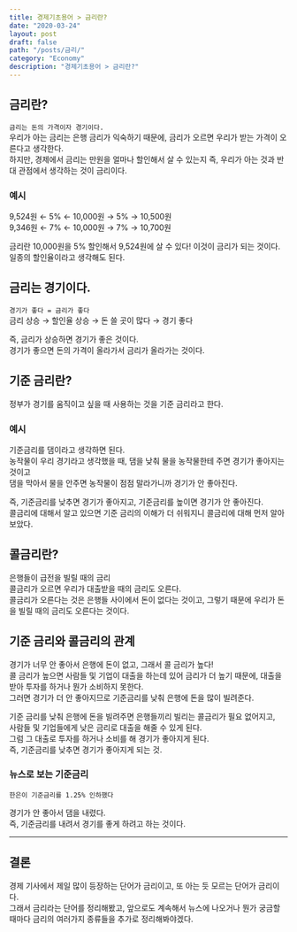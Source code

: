 ```yaml
---
title: 경제기초용어 > 금리란?
date: "2020-03-24"
layout: post
draft: false
path: "/posts/금리/"
category: "Economy"
description: "경제기초용어 > 금리란?"
---
```


## 금리란?

```금리는 돈의 가격이자 경기이다.```<br/>
우리가 아는 금리는 은행 금리가 익숙하기 때문에, 금리가 오르면 우리가 받는 가격이 오른다고 생각한다.<br/>
하지만, 경제에서 금리는 만원을 얼마나 할인해서 살 수 있는지 즉, 우리가 아는 것과 반대 관점에서 생각하는 것이 금리이다.

### 예시

9,524원 ← 5% ← 10,000원 → 5% → 10,500원<br/>
9,346원 ← 7% ← 10,000원 → 7% → 10,700원<br/>

금리란 10,000원을 5% 할인해서 9,524원에 살 수 있다! 이것이 금리가 되는 것이다. <br/>
일종의 할인율이라고 생각해도 된다. 

## 금리는 경기이다.

```경기가 좋다 = 금리가 좋다```<br/>
금리 상승 → 할인율 상승 → 돈 쓸 곳이 많다 → 경기 좋다

즉, 금리가 상승하면 경기가 좋은 것이다. <br/>
경기가 좋으면 돈의 가격이 올라가서 금리가 올라가는 것이다.

## 기준 금리란?
정부가 경기를 움직이고 싶을 때 사용하는 것을 기준 금리라고 한다.

### 예시

기준금리를 댐이라고 생각하면 된다.<br/>
농작물이 우리 경기라고 생각했을 때, 댐을 낮춰 물을 농작물한테 주면 경기가 좋아지는 것이고<br/>
댐을 막아서 물을 안주면 농작물이 점점 말라가니까 경기가 안 좋아진다.<br/>

즉, 기준금리를 낮추면 경기가 좋아지고, 기준금리를 높이면 경기가 안 좋아진다.<br/>
콜금리에 대해서 알고 있으면 기준 금리의 이해가 더 쉬워지니 콜금리에 대해 먼저 알아보았다.


## 콜금리란?

은행들이 급전을 빌릴 때의 금리<br/>
콜금리가 오르면 우리가 대출받을 때의 금리도 오른다.<br/>
콜금리가 오른다는 것은 은행들 사이에서 돈이 없다는 것이고, 그렇기 때문에 우리가 돈을 빌릴 때의 금리도 오른다는 것이다.

## 기준 금리와 콜금리의 관계

경기가 너무 안 좋아서 은행에 돈이 없고, 그래서 콜 금리가 높다!<br/>
콜 금리가 높으면 사람들 및 기업이 대출을 하는데 있어 금리가 더 높기 때문에, 대출을 받아 투자를 하거나 뭔가 소비하지 못한다.<br/>
그러면 경기가 더 안 좋아지므로 기준금리를 낮춰 은행에 돈을 많이 빌려준다.<br/>

기준 금리를 낮춰 은행에 돈을 빌려주면 은행들끼리 빌리는 콜금리가 필요 없어지고,<br/>
사람들 및 기업들에게 낮은 금리로 대출을 해줄 수 있게 된다.<br/>
그럼 그 대출로 투자를 하거나 소비를 해 경기가 좋아지게 된다.<br/>
즉, 기준금리를 낮추면 경기가 좋아지게 되는 것.

### 뉴스로 보는 기준금리
```한은이 기준금리를 1.25% 인하했다```

경기가 안 좋아서 댐을 내렸다.<br/>
즉, 기준금리를 내려서 경기를 좋게 하려고 하는 것이다.


---
## 결론
경제 기사에서 제일 많이 등장하는 단어가 금리이고,
또 아는 듯 모르는 단어가 금리이다.<br/>
그래서 금리라는 단어를 정리해봤고, 앞으로도 계속해서 뉴스에 나오거나 뭔가 궁금할 때마다 금리의 여러가지 종류들을 추가로 정리해봐야겠다.